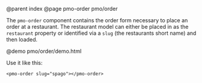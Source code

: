 @parent index
@page pmo-order pmo/order

The `pmo-order` component contains the order form necessary to place an order at a restaurant. The restaurant model can either be placed in as the `restaurant` property or identified via a `slug` (the restaurants short name) and then loaded.

@demo pmo/order/demo.html

Use it like this:

    <pmo-order slug="spago"></pmo-order>
